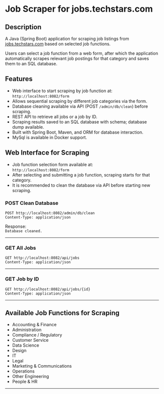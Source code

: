 # Job Scraper for jobs.techstars.com

## Description

A Java (Spring Boot) application for scraping job listings from [jobs.techstars.com](https://jobs.techstars.com/jobs)
based on selected job functions.

Users can select a job function from a web form, after which the application automatically scrapes relevant job postings
for that category and saves them to an SQL database.

## Features

- Web interface to start scraping by job function at:  
  `http://localhost:8082/form`
- Allows sequential scraping by different job categories via the form.
- Database cleaning available via API (POST `/admin/db/clean`) before scraping.
- REST API to retrieve all jobs or a job by ID.
- Scraping results saved to an SQL database with schema; database dump available.
- Built with Spring Boot, Maven, and ORM for database interaction.
- MySql is available in Docker support.

## Web Interface for Scraping

- Job function selection form available at:  
  `http://localhost:8082/form`
- After selecting and submitting a job function, scraping starts for that category.
- It is recommended to clean the database via API before starting new scraping.

### POST Clean Database

```
POST http://localhost:8082/admin/db/clean
Content-Type: application/json
```

Response:  
`Database cleaned.`

---

### GET All Jobs

```
GET http://localhost:8082/api/jobs
Content-Type: application/json
```

---

### GET Job by ID

```
GET http://localhost:8082/api/jobs/{id}
Content-Type: application/json
```

---

## Available Job Functions for Scraping

- Accounting & Finance
- Administration
- Compliance / Regulatory
- Customer Service
- Data Science
- Design
- IT
- Legal
- Marketing & Communications
- Operations
- Other Engineering
- People & HR

---
